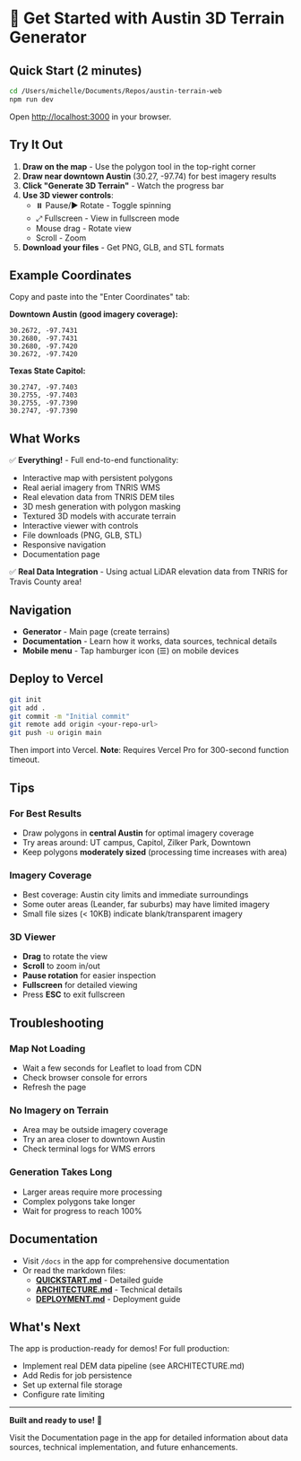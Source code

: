 # 🚀 Get Started with Austin 3D Terrain Generator

## Quick Start (2 minutes)

```bash
cd /Users/michelle/Documents/Repos/austin-terrain-web
npm run dev
```

Open [http://localhost:3000](http://localhost:3000) in your browser.

## Try It Out

1. **Draw on the map** - Use the polygon tool in the top-right corner
2. **Draw near downtown Austin** (30.27, -97.74) for best imagery results
3. **Click "Generate 3D Terrain"** - Watch the progress bar
4. **Use 3D viewer controls**:
   - ⏸️ Pause/▶️ Rotate - Toggle spinning
   - ⤢ Fullscreen - View in fullscreen mode
   - Mouse drag - Rotate view
   - Scroll - Zoom
5. **Download your files** - Get PNG, GLB, and STL formats

## Example Coordinates

Copy and paste into the "Enter Coordinates" tab:

**Downtown Austin (good imagery coverage):**
```
30.2672, -97.7431
30.2680, -97.7431
30.2680, -97.7420
30.2672, -97.7420
```

**Texas State Capitol:**
```
30.2747, -97.7403
30.2755, -97.7403
30.2755, -97.7390
30.2747, -97.7390
```

## What Works

✅ **Everything!** - Full end-to-end functionality:
- Interactive map with persistent polygons
- Real aerial imagery from TNRIS WMS
- Real elevation data from TNRIS DEM tiles
- 3D mesh generation with polygon masking
- Textured 3D models with accurate terrain
- Interactive viewer with controls
- File downloads (PNG, GLB, STL)
- Responsive navigation
- Documentation page

✅ **Real Data Integration** - Using actual LiDAR elevation data from TNRIS for Travis County area!

## Navigation

- **Generator** - Main page (create terrains)
- **Documentation** - Learn how it works, data sources, technical details
- **Mobile menu** - Tap hamburger icon (☰) on mobile devices

## Deploy to Vercel

```bash
git init
git add .
git commit -m "Initial commit"
git remote add origin <your-repo-url>
git push -u origin main
```

Then import into Vercel. **Note**: Requires Vercel Pro for 300-second function timeout.

## Tips

### For Best Results
- Draw polygons in **central Austin** for optimal imagery coverage
- Try areas around: UT campus, Capitol, Zilker Park, Downtown
- Keep polygons **moderately sized** (processing time increases with area)

### Imagery Coverage
- Best coverage: Austin city limits and immediate surroundings
- Some outer areas (Leander, far suburbs) may have limited imagery
- Small file sizes (< 10KB) indicate blank/transparent imagery

### 3D Viewer
- **Drag** to rotate the view
- **Scroll** to zoom in/out
- **Pause rotation** for easier inspection
- **Fullscreen** for detailed viewing
- Press **ESC** to exit fullscreen

## Troubleshooting

### Map Not Loading
- Wait a few seconds for Leaflet to load from CDN
- Check browser console for errors
- Refresh the page

### No Imagery on Terrain
- Area may be outside imagery coverage
- Try an area closer to downtown Austin
- Check terminal logs for WMS errors

### Generation Takes Long
- Larger areas require more processing
- Complex polygons take longer
- Wait for progress to reach 100%

## Documentation

- Visit `/docs` in the app for comprehensive documentation
- Or read the markdown files:
  - **[QUICKSTART.md](./QUICKSTART.md)** - Detailed guide
  - **[ARCHITECTURE.md](./ARCHITECTURE.md)** - Technical details
  - **[DEPLOYMENT.md](./DEPLOYMENT.md)** - Deployment guide

## What's Next

The app is production-ready for demos! For full production:
- Implement real DEM data pipeline (see ARCHITECTURE.md)
- Add Redis for job persistence
- Set up external file storage
- Configure rate limiting

---

**Built and ready to use!** 🎉

Visit the Documentation page in the app for detailed information about data sources, technical implementation, and future enhancements.
